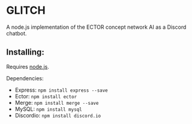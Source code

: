 # GLITCH

A node.js implementation of the ECTOR concept network AI as a Discord chatbot.

## Installing:

Requires [node.js](https://nodejs.org/en/).

Dependencies:
* Express: `npm install express --save`
* Ector: `npm install ector`
* Merge: `npm install merge --save`
* MySQL: `npm install mysql`
* Discordio: `npm install discord.io`
